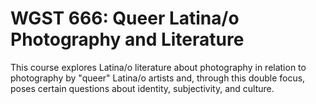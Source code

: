 # WGST 666: Queer Latina/o Photography and Literature

This course explores Latina/o literature about photography in relation to photography by "queer" Latina/o artists and, through this double focus, poses certain questions about identity, subjectivity, and culture.